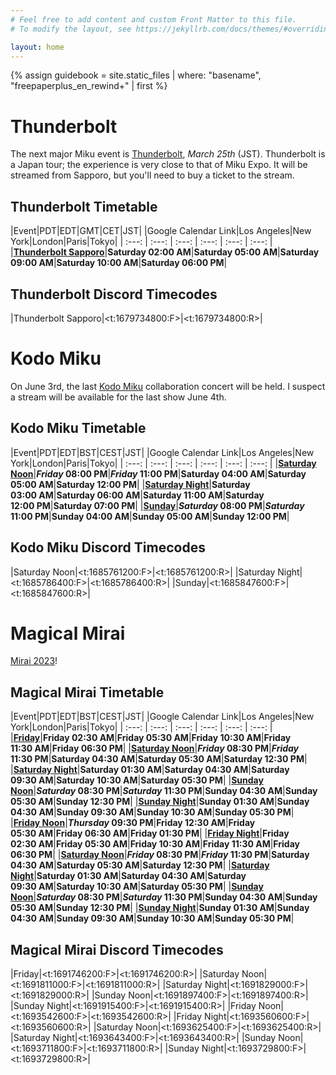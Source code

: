```yaml
---
# Feel free to add content and custom Front Matter to this file.
# To modify the layout, see https://jekyllrb.com/docs/themes/#overriding-theme-defaults

layout: home
---
```


{% assign guidebook = site.static_files | where: "basename", "freepaperplus_en_rewind+" | first %}

# Thunderbolt

The next major Miku event is
[Thunderbolt](https://piapro.net/japantour2023/ticket_en.html), *March 25th*
(JST). Thunderbolt is a Japan tour; the experience is very close to that of Miku
Expo. It will be streamed from Sapporo, but you'll need to buy a ticket to the
stream.

## Thunderbolt Timetable

|Event|PDT|EDT|GMT|CET|JST|
|Google Calendar Link|Los Angeles|New York|London|Paris|Tokyo|
| :---: | :---: | :---: | :---: | :---: | :---: |
|**[Thunderbolt Sapporo](https://calendar.google.com/calendar/u/0/r/eventedit?text=Thunderbolt%20Sapporo&dates=20230325T090000Z/20230325T110000Z&ctz=Asia%2FTokyo)**|**Saturday 02:00&nbsp;AM**|**Saturday 05:00&nbsp;AM**|**Saturday 09:00&nbsp;AM**|**Saturday 10:00&nbsp;AM**|**Saturday 06:00&nbsp;PM**|

## Thunderbolt Discord Timecodes

|Thunderbolt Sapporo|<t:1679734800:F>|<t:1679734800:R>|

# Kodo Miku

On June 3rd, the last [Kodo Miku](https://kodo-miku.com/) collaboration concert will be held. I suspect a stream will be available for the last show June 4th.

## Kodo Miku Timetable

|Event|PDT|EDT|BST|CEST|JST|
|Google Calendar Link|Los Angeles|New York|London|Paris|Tokyo|
| :---: | :---: | :---: | :---: | :---: | :---: |
|**[Saturday Noon](https://calendar.google.com/calendar/u/0/r/eventedit?text=Kodo%20Miku&dates=20230603T030000Z/20230603T050000Z&ctz=Asia%2FTokyo)**|**_Friday_ 08:00&nbsp;PM**|**_Friday_ 11:00&nbsp;PM**|**Saturday 04:00&nbsp;AM**|**Saturday 05:00&nbsp;AM**|**Saturday 12:00&nbsp;PM**|
|**[Saturday Night](https://calendar.google.com/calendar/u/0/r/eventedit?text=Kodo%20Miku&dates=20230603T100000Z/20230603T120000Z&ctz=Asia%2FTokyo)**|**Saturday 03:00&nbsp;AM**|**Saturday 06:00&nbsp;AM**|**Saturday 11:00&nbsp;AM**|**Saturday 12:00&nbsp;PM**|**Saturday 07:00&nbsp;PM**|
|**[Sunday](https://calendar.google.com/calendar/u/0/r/eventedit?text=Kodo%20Miku&dates=20230604T030000Z/20230604T050000Z&ctz=Asia%2FTokyo)**|**_Saturday_ 08:00&nbsp;PM**|**_Saturday_ 11:00&nbsp;PM**|**Sunday 04:00&nbsp;AM**|**Sunday 05:00&nbsp;AM**|**Sunday 12:00&nbsp;PM**|

## Kodo Miku Discord Timecodes

|Saturday Noon|<t:1685761200:F>|<t:1685761200:R>|
|Saturday Night|<t:1685786400:F>|<t:1685786400:R>|
|Sunday|<t:1685847600:F>|<t:1685847600:R>|

# Magical Mirai

[Mirai 2023](https://magicalmirai.com/2023/index_en.html)!

## Magical Mirai Timetable

|Event|PDT|EDT|BST|CEST|JST|
|Google Calendar Link|Los Angeles|New York|London|Paris|Tokyo|
| :---: | :---: | :---: | :---: | :---: | :---: |
|**[Friday](https://calendar.google.com/calendar/u/0/r/eventedit?text=Magical%20Mirai%20Osaka&dates=20230811T093000Z/20230811T113000Z&ctz=Asia%2FTokyo)**|**Friday 02:30&nbsp;AM**|**Friday 05:30&nbsp;AM**|**Friday 10:30&nbsp;AM**|**Friday 11:30&nbsp;AM**|**Friday 06:30&nbsp;PM**|
|**[Saturday Noon](https://calendar.google.com/calendar/u/0/r/eventedit?text=Magical%20Mirai%20Osaka&dates=20230812T033000Z/20230812T053000Z&ctz=Asia%2FTokyo)**|**_Friday_ 08:30&nbsp;PM**|**_Friday_ 11:30&nbsp;PM**|**Saturday 04:30&nbsp;AM**|**Saturday 05:30&nbsp;AM**|**Saturday 12:30&nbsp;PM**|
|**[Saturday Night](https://calendar.google.com/calendar/u/0/r/eventedit?text=Magical%20Mirai%20Osaka&dates=20230812T083000Z/20230812T103000Z&ctz=Asia%2FTokyo)**|**Saturday 01:30&nbsp;AM**|**Saturday 04:30&nbsp;AM**|**Saturday 09:30&nbsp;AM**|**Saturday 10:30&nbsp;AM**|**Saturday 05:30&nbsp;PM**|
|**[Sunday Noon](https://calendar.google.com/calendar/u/0/r/eventedit?text=Magical%20Mirai%20Osaka&dates=20230813T033000Z/20230813T053000Z&ctz=Asia%2FTokyo)**|**_Saturday_ 08:30&nbsp;PM**|**_Saturday_ 11:30&nbsp;PM**|**Sunday 04:30&nbsp;AM**|**Sunday 05:30&nbsp;AM**|**Sunday 12:30&nbsp;PM**|
|**[Sunday Night](https://calendar.google.com/calendar/u/0/r/eventedit?text=Magical%20Mirai%20Osaka&dates=20230813T083000Z/20230813T103000Z&ctz=Asia%2FTokyo)**|**Sunday 01:30&nbsp;AM**|**Sunday 04:30&nbsp;AM**|**Sunday 09:30&nbsp;AM**|**Sunday 10:30&nbsp;AM**|**Sunday 05:30&nbsp;PM**|
|**[Friday Noon](https://calendar.google.com/calendar/u/0/r/eventedit?text=Magical%20Mirai%20Tokyo&dates=20230901T043000Z/20230901T063000Z&ctz=Asia%2FTokyo)**|**_Thursday_ 09:30&nbsp;PM**|**Friday 12:30&nbsp;AM**|**Friday 05:30&nbsp;AM**|**Friday 06:30&nbsp;AM**|**Friday 01:30&nbsp;PM**|
|**[Friday Night](https://calendar.google.com/calendar/u/0/r/eventedit?text=Magical%20Mirai%20Tokyo&dates=20230901T093000Z/20230901T113000Z&ctz=Asia%2FTokyo)**|**Friday 02:30&nbsp;AM**|**Friday 05:30&nbsp;AM**|**Friday 10:30&nbsp;AM**|**Friday 11:30&nbsp;AM**|**Friday 06:30&nbsp;PM**|
|**[Saturday Noon](https://calendar.google.com/calendar/u/0/r/eventedit?text=Magical%20Mirai%20Tokyo&dates=20230902T033000Z/20230902T053000Z&ctz=Asia%2FTokyo)**|**_Friday_ 08:30&nbsp;PM**|**_Friday_ 11:30&nbsp;PM**|**Saturday 04:30&nbsp;AM**|**Saturday 05:30&nbsp;AM**|**Saturday 12:30&nbsp;PM**|
|**[Saturday Night](https://calendar.google.com/calendar/u/0/r/eventedit?text=Magical%20Mirai%20Tokyo&dates=20230902T083000Z/20230902T103000Z&ctz=Asia%2FTokyo)**|**Saturday 01:30&nbsp;AM**|**Saturday 04:30&nbsp;AM**|**Saturday 09:30&nbsp;AM**|**Saturday 10:30&nbsp;AM**|**Saturday 05:30&nbsp;PM**|
|**[Sunday Noon](https://calendar.google.com/calendar/u/0/r/eventedit?text=Magical%20Mirai%20Tokyo&dates=20230903T033000Z/20230903T053000Z&ctz=Asia%2FTokyo)**|**_Saturday_ 08:30&nbsp;PM**|**_Saturday_ 11:30&nbsp;PM**|**Sunday 04:30&nbsp;AM**|**Sunday 05:30&nbsp;AM**|**Sunday 12:30&nbsp;PM**|
|**[Sunday Night](https://calendar.google.com/calendar/u/0/r/eventedit?text=Magical%20Mirai%20Tokyo&dates=20230903T083000Z/20230903T103000Z&ctz=Asia%2FTokyo)**|**Sunday 01:30&nbsp;AM**|**Sunday 04:30&nbsp;AM**|**Sunday 09:30&nbsp;AM**|**Sunday 10:30&nbsp;AM**|**Sunday 05:30&nbsp;PM**|


## Magical Mirai Discord Timecodes

|Friday|<t:1691746200:F>|<t:1691746200:R>|
|Saturday Noon|<t:1691811000:F>|<t:1691811000:R>|
|Saturday Night|<t:1691829000:F>|<t:1691829000:R>|
|Sunday Noon|<t:1691897400:F>|<t:1691897400:R>|
|Sunday Night|<t:1691915400:F>|<t:1691915400:R>|
|Friday Noon|<t:1693542600:F>|<t:1693542600:R>|
|Friday Night|<t:1693560600:F>|<t:1693560600:R>|
|Saturday Noon|<t:1693625400:F>|<t:1693625400:R>|
|Saturday Night|<t:1693643400:F>|<t:1693643400:R>|
|Sunday Noon|<t:1693711800:F>|<t:1693711800:R>|
|Sunday Night|<t:1693729800:F>|<t:1693729800:R>|
